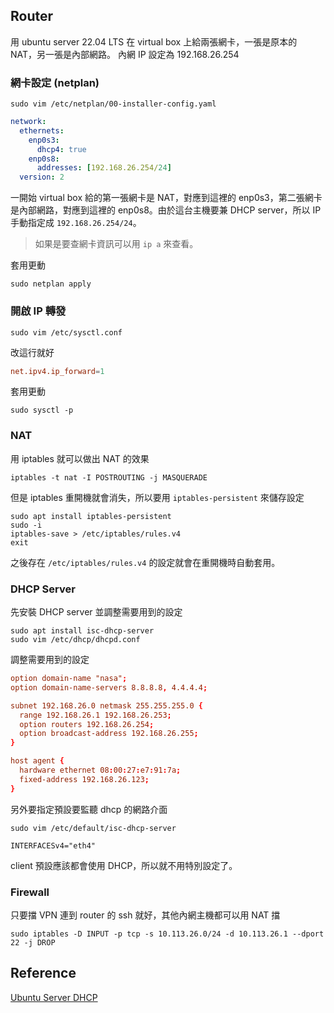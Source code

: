 ## Router

用 ubuntu server 22.04 LTS
在 virtual box 上給兩張網卡，一張是原本的 NAT，另一張是內部網路。
內網 IP 設定為 192.168.26.254

### 網卡設定 (netplan)

```shell
sudo vim /etc/netplan/00-installer-config.yaml
```

```yaml
network:
  ethernets:
    enp0s3:
      dhcp4: true
    enp0s8:
      addresses: [192.168.26.254/24]
  version: 2
```

一開始 virtual box 給的第一張網卡是 NAT，對應到這裡的 enp0s3，第二張網卡是內部網路，對應到這裡的 enp0s8。由於這台主機要兼 DHCP server，所以 IP 手動指定成 `192.168.26.254/24`。

> 如果是要查網卡資訊可以用 `ip a` 來查看。

套用更動

```shell
sudo netplan apply
```

### 開啟 IP 轉發

```shell
sudo vim /etc/sysctl.conf
```

改這行就好

```conf
net.ipv4.ip_forward=1
```

套用更動

```shell
sudo sysctl -p
```

### NAT

用 iptables 就可以做出 NAT 的效果

```shell
iptables -t nat -I POSTROUTING -j MASQUERADE
```

但是 iptables 重開機就會消失，所以要用 `iptables-persistent` 來儲存設定

```shell
sudo apt install iptables-persistent
sudo -i
iptables-save > /etc/iptables/rules.v4
exit
```

之後存在 `/etc/iptables/rules.v4` 的設定就會在重開機時自動套用。

### DHCP Server

先安裝 DHCP server 並調整需要用到的設定

```shell
sudo apt install isc-dhcp-server
sudo vim /etc/dhcp/dhcpd.conf
```

調整需要用到的設定

```conf
option domain-name "nasa";
option domain-name-servers 8.8.8.8, 4.4.4.4;

subnet 192.168.26.0 netmask 255.255.255.0 {
  range 192.168.26.1 192.168.26.253;
  option routers 192.168.26.254;
  option broadcast-address 192.168.26.255;
}

host agent {
  hardware ethernet 08:00:27:e7:91:7a;
  fixed-address 192.168.26.123;
}
```

另外要指定預設要監聽 dhcp 的網路介面

```shell
sudo vim /etc/default/isc-dhcp-server
```

```
INTERFACESv4="eth4"
```

client 預設應該都會使用 DHCP，所以就不用特別設定了。

### Firewall

只要擋 VPN 連到 router 的 ssh 就好，其他內網主機都可以用 NAT 擋

```shell
sudo iptables -D INPUT -p tcp -s 10.113.26.0/24 -d 10.113.26.1 --dport 22 -j DROP
```

## Reference

[Ubuntu Server DHCP](https://ubuntu.com/server/docs/network-dhcp)
